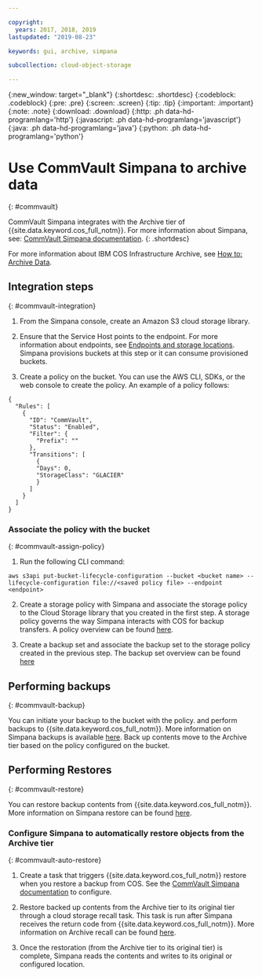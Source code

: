 ```yaml
---

copyright:
  years: 2017, 2018, 2019
lastupdated: "2019-08-23"

keywords: gui, archive, simpana

subcollection: cloud-object-storage

---
```

{:new_window: target="_blank"}
{:shortdesc: .shortdesc}
{:codeblock: .codeblock}
{:pre: .pre}
{:screen: .screen}
{:tip: .tip}
{:important: .important}
{:note: .note}
{:download: .download} 
{:http: .ph data-hd-programlang='http'} 
{:javascript: .ph data-hd-programlang='javascript'} 
{:java: .ph data-hd-programlang='java'} 
{:python: .ph data-hd-programlang='python'}


# Use CommVault Simpana to archive data
{: #commvault}

CommVault Simpana integrates with the Archive tier of {{site.data.keyword.cos_full_notm}}. For more information about Simpana, see: [CommVault Simpana documentation](https://documentation.commvault.com/commvault/).
{: .shortdesc}

For more information about IBM COS Infrastructure Archive, see [How to: Archive Data](/docs/services/cloud-object-storage?topic=cloud-object-storage-archive).

## Integration steps
{: #commvault-integration}

1.	From the Simpana console, create an Amazon S3 cloud storage library. 

2. Ensure that the Service Host points to the endpoint. For more information about endpoints, see [Endpoints and storage locations](/docs/services/cloud-object-storage?topic=cloud-object-storage-endpoints#endpoints). Simpana provisions buckets at this step or it can consume provisioned buckets. 

3.	Create a policy on the bucket. You can use the AWS CLI, SDKs, or the web console to create the policy. An example of a policy follows:

```shell
{
  "Rules": [
    {
      "ID": "CommVault",
      "Status": "Enabled",
      "Filter": {
        "Prefix": ""
      },
      "Transitions": [
        {
        "Days": 0,
        "StorageClass": "GLACIER"
        }
      ]
    }
  ]
}
```

### Associate the policy with the bucket
{: #commvault-assign-policy}

1. Run the following CLI command:

```shell
aws s3api put-bucket-lifecycle-configuration --bucket <bucket name> --lifecycle-configuration file://<saved policy file> --endpoint <endpoint>
```

2.	Create a storage policy with Simpana and associate the storage policy to the Cloud Storage library that you created in the first step. A storage policy governs the way Simpana interacts with COS for backup transfers. A policy overview can be found [here](https://documentation.commvault.com/commvault/v11/article?p=13804.htm).

3.	Create a backup set and associate the backup set to the storage policy created in the previous step. The backup set overview can be found [here](https://documentation.commvault.com/commvault/v11/article?p=11666.htm)

## Performing backups
{: #commvault-backup}

You can initiate your backup to the bucket with the policy. and perform backups to {{site.data.keyword.cos_full_notm}}. More information on Simpana backups is available [here](https://documentation.commvault.com/commvault/v11/article?p=11677.htm). Back up contents move to the Archive tier based on the policy configured on the bucket.

## Performing Restores
{: #commvault-restore}

You can restore backup contents from {{site.data.keyword.cos_full_notm}}. More information on Simpana restore can be found [here](https://documentation.commvault.com/commvault/v11/article?p=12867.htm).

### Configure Simpana to automatically restore objects from the Archive tier
{: #commvault-auto-restore}

1. Create a task that triggers {{site.data.keyword.cos_full_notm}} restore when you restore a backup from COS. See the [CommVault Simpana documentation](https://medium.com/codait/analyzing-data-with-ibm-cloud-sql-query-bc53566a59f5?linkId=49971053) to configure.

2. Restore backed up contents from the Archive tier to its original tier through a cloud storage recall task. This task is run after Simpana receives the return code from {{site.data.keyword.cos_full_notm}}. More information on Archive recall can be found [here](https://medium.com/codait/analyzing-data-with-ibm-cloud-sql-query-bc53566a59f5?linkId=49971053).

3. Once the restoration (from the Archive tier to its original tier) is complete, Simpana reads the contents and writes to its original or configured location.

